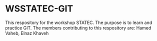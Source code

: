 # WSSTATEC-GIT

This respository for the workshop STATEC. 
The purpose is to learn and practice GIT.
The members contributing to this respository are: Hamed Vaheb, Elnaz Khaveh
